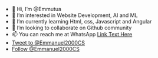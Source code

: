 - 👋 Hi, I’m @Emmutua
- 👀 I’m interested in Website Development, AI and ML
- 🌱 I’m currently learning Html, css, Javascript and Angular
- 💞️ I’m looking to collaborate on Github community
- 📫 You can reach me at WhatsApp <a href="https://wa.me/+254743411856" target="_blank">Link Text Here</a>
- <a href="https://twitter.com/intent/tweet?screen_name=Emmanuel2000CS&ref_src=twsrc%5Etfw" class="twitter-mention-button" data-show-count="false">Tweet to @Emmanuel2000CS</a>
- <a href="https://twitter.com/Emmanuel2000CS?ref_src=twsrc%5Etfw" class="twitter-follow-button" data-show-count="false">Follow @Emmanuel2000CS</a>
<!---
Emmutua/Emmutua is a ✨ special ✨ repository because its `README.md` (this file) appears on your GitHub profile.
You can click the Preview link to take a look at your changes.
--->

